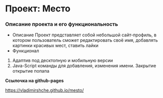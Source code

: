 # Проект: Место

### Описание проекта и его функциональность

* Описание
Проект представляет собой небольшой сайт-профиль, в котором пользователь сможет редактировать своё имя, добавлять картинки красивых мест, ставить лайки
* Функционал
1) Адаптив под десктопную и мобильную версии
2) Java-Script команды для добавления, изменения имени. Закрытие открытие попапа

**Ссылочка на github-pages**

https://vladimirshche.github.io/mesto/
